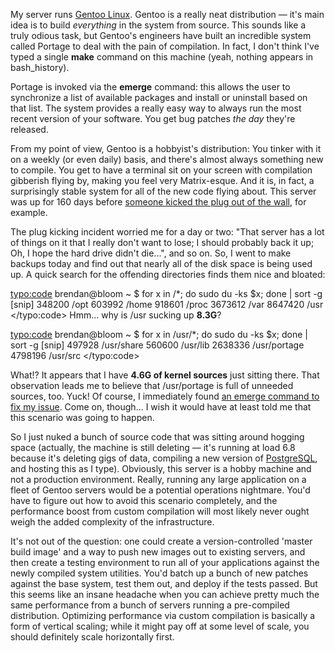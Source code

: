 My server runs <a href="http://www.gentoo.org/">Gentoo Linux</a>.  Gentoo is a really neat distribution &mdash; it's main idea is to build <em>everything</em> in the system from source.  This sounds like a truly odious task, but Gentoo's engineers have built an incredible system called Portage to deal with the pain of compilation.  In fact, I don't think I've typed a single <b>make</b> command on this machine (yeah, nothing appears in bash_history).

Portage is invoked via the <b>emerge</b> command: this allows the user to synchronize a list of available packages and install or uninstall based on that list.  The system provides a really easy way to always run the most recent version of your software.  You get bug patches <em>the day</em> they're released.

From my point of view, Gentoo is a hobbyist's distribution: You tinker with it on a weekly (or even daily) basis, and there's almost always something new to compile.  You get to have a terminal sit on your screen with compilation gibberish flying by, making you feel very Matrix-esque.  And it is, in fact, a surprisingly stable system for all of the new code flying about.  This server was up for 160 days before <a href="http://threebrothers.org/brendan/blog/articles/2008/01/28/resurrected-living-in-a-lighthouse">someone kicked the plug out of the wall</a>, for example.

The plug kicking incident worried me for a day or two: "That server has a lot of things on it that I really don't want to lose; I should probably back it up; Oh, I hope the hard drive didn't die...", and so on.  So, I went to make backups today and find out that nearly all of the disk space is being used up.  A quick search for the offending directories finds them nice and bloated:

<typo:code>
brendan@bloom ~ $ for x in /*; do sudo du -ks $x; done | sort -g
[snip]
348200  /opt
603992  /home
918601  /proc
3673612 /var
8647420 /usr
</typo:code>
Hmm... why is /usr sucking up <b>8.3G</b>?

<typo:code>
brendan@bloom ~ $ for x in /usr/*; do sudo du -ks $x; done | sort -g
[snip]
497928  /usr/share
560600  /usr/lib
2638336 /usr/portage
4798196 /usr/src
</typo:code>

What!?  It appears that I have <b>4.6G of kernel sources</b> just sitting there.  That observation leads me to believe that /usr/portage is full of unneeded sources, too.  Yuck!  Of course, I immediately found <a href="http://www.gentoo.org/doc/en/kernel-upgrade.xml#doc_chap9">an emerge command to fix my issue</a>.  Come on, though... I wish it would have at least told me that this scenario was going to happen.

So I just nuked a bunch of source code that was sitting around hogging space (actually, the machine is still deleting &mdash; it's running at load 6.8 because it's deleting gigs of data, compiling a new version of <a href="http://www.postgresql.org/">PostgreSQL</a>, and hosting this as I type).  Obviously, this server is a hobby machine and not a production environment.  Really, 
running any large application on a fleet of Gentoo servers would be a potential operations nightmare.  You'd have to figure out how to avoid this scenario completely, and the performance boost from custom compilation will most likely never ought weigh the added complexity of the infrastructure.

It's not out of the question: one could create a version-controlled 'master build image' and a way to push new images out to existing servers, and then create a testing environment to run all of your applications against the newly compiled system utilities.  You'd batch up a bunch of new patches against the base system, test them out, and deploy if the tests passed.  But this seems like an insane headache when you can achieve pretty much the same performance from a bunch of servers running a pre-compiled distribution.  Optimizing performance via custom compilation is basically a form of vertical scaling; while it might pay off at some level of scale, you should definitely scale horizontally first.